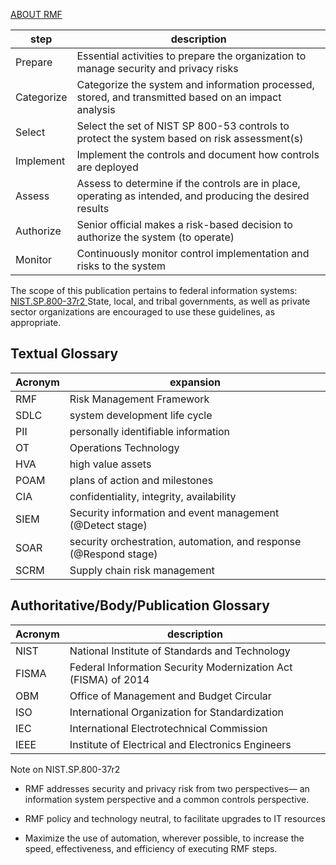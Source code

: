 [ABOUT RMF](https://csrc.nist.gov/projects/risk-management/about-rmf)

| step | description |
|-|-|
| Prepare | Essential activities to prepare the organization to manage security and privacy risks |
| Categorize | Categorize the system and information processed, stored, and transmitted based on an impact analysis |
| Select | Select the set of NIST SP 800-53 controls to protect the system based on risk assessment(s) |
| Implement |Implement the controls and document how controls are deployed |
| Assess | Assess to determine if the controls are in place, operating as intended, and producing the desired results |
| Authorize | Senior official makes a risk-based decision to authorize the system (to operate) |
| Monitor | Continuously monitor control implementation and risks to the system |

The scope of this publication pertains to federal information systems: [NIST.SP.800-37r2 ](https://nvlpubs.nist.gov/nistpubs/SpecialPublications/NIST.SP.800-37r2.pdf)
State, local, and tribal governments, as well as private sector organizations are
encouraged to use these guidelines, as appropriate.

## Textual Glossary
| Acronym | expansion |
| -| -|
| RMF | Risk Management Framework |
| SDLC | system development life cycle |
| PII | personally identifiable information |
| OT | Operations Technology |
| HVA | high value assets |
| POAM | plans of action and milestones |
| CIA | confidentiality, integrity, availability |
| SIEM | Security information and event management (@Detect stage)|
| SOAR | security orchestration, automation, and response (@Respond stage) |
| SCRM | Supply chain risk management |

## Authoritative/Body/Publication Glossary
| Acronym | description |
| - |- | 
| NIST | National Institute of Standards and Technology |
| FISMA | Federal Information Security Modernization Act (FISMA) of 2014 |
| OBM | Office of Management and Budget Circular |
| ISO | International Organization for Standardization | 
|IEC | International Electrotechnical Commission |
| IEEE | Institute of Electrical and Electronics Engineers |



Note on NIST.SP.800-37r2

- RMF addresses security and privacy risk from two perspectives—
an information system perspective and a common controls perspective.

- RMF policy and technology neutral, to facilitate upgrades to IT resources

- Maximize the use of automation, wherever possible, to increase the speed,
effectiveness, and efficiency of executing RMF steps.








